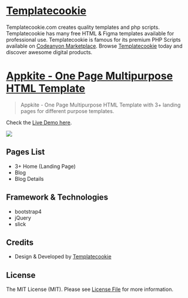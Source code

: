 # [Templatecookie](https://templatecookie.com)
Templatecookie.com creates quality templates and php scripts. Templatecookie has many free HTML & Figma templates available for professional use. Templatecookie is famous for its premium PHP Scripts available on [Codeanyon Marketplace](https://codecanyon.net/user/templatecookie). Browse [Templatecookie](https://templatecookie.com) today and discover awesome digital products.

# [Appkite - One Page Multipurpose HTML Template](https://www.templatecookie.com/products)

> Appkite - One Page Multipurpose HTML Template with 3+ landing pages for different purpose templates.

Check the [Live Demo here](https://appkite-html.netlify.app/).

![](screenshot.png)

## Pages List
- 3+ Home (Landing Page)
- Blog
- Blog Details

## Framework & Technologies
- bootstrap4
- jQuery
- slick

## Credits
- Design & Developed by [Templatecookie](https://templatecookie.com)

## License
The MIT License (MIT). Please see [License File](LICENSE.md) for more information.
